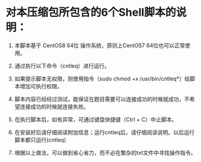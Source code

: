 # 对本压缩包所包含的6个Shell脚本的说明：

1. 本脚本基于 CentOS8 64位 操作系统，原则上CentOS7 64位也可以正常使用。

2. 通过执行以下命令（cntleq）进行运行。
3. 如果提示脚本无权限，则使用指令（sudo chmod +x /usr/bin/cntleq*）给脚本增加可执行权限。
4. 脚本内容已经经过测试，能保证在题目需要可以连接成功的时候就成功，不希望连接成功的时候就连接失败。
5. 在执行脚本后，如有异常，可通过键盘快捷键（Ctrl + C）中止脚本。
6. 在安装好后请仔细阅读附加信息；运行cntleq后，请仔细阅读说明。以后运行脚本都只运行(cntleq)
7. 根据以上做法，可以做到省心省力，而不必在繁杂的txt文件中寻找操作指令。
